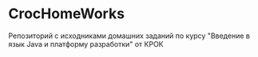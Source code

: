 # CrocHomeWorks
Репозиторий с исходниками домашних заданий по курсу "Введение в язык Java и платформу разработки" от КРОК
